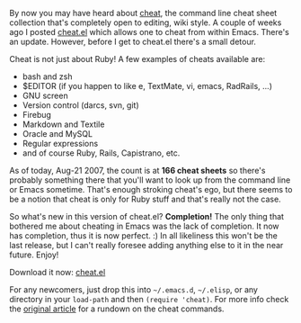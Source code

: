 By now you may have heard about <a href="http://cheat.errtheblog.com/">cheat</a>, the command line cheat sheet collection that's completely open to editing, wiki style.  A couple of weeks ago I posted <a href="2007.08.10-cheat-from-emacs">cheat.el</a> which allows one to cheat from within Emacs.  There's an update.  However, before I get to cheat.el there's a small detour.

Cheat is not just about Ruby!  A few examples of cheats available are:

 * bash and zsh
 * $EDITOR (if you happen to like e, TextMate, vi, emacs, RadRails, ...)
 * GNU screen
 * Version control (darcs, svn, git)
 * Firebug
 * Markdown and Textile
 * Oracle and MySQL
 * Regular expressions
 * and of course Ruby, Rails, Capistrano, etc.

As of today, Aug-21 2007, the count is at <strong>166 cheat sheets</strong> so there's probably something there that you'll want to look up from the command line or Emacs sometime.  That's enough stroking cheat's ego, but there seems to be a notion that cheat is only for Ruby stuff and that's really not the case.

So what's new in this version of cheat.el?  <strong>Completion!</strong>  The only thing that bothered me about cheating in Emacs was the lack of completion.  It now has completion, thus it is now perfect. :)  In all likeliness this won't be the last release, but I can't really foresee adding anything else to it in the near future.  Enjoy!

Download it now: <a href="/f/cheat.el">cheat.el</a>

For any newcomers, just drop this into <code>~/.emacs.d</code>, <code>~/.elisp</code>, or any directory in your <code>load-path</code> and then <code>(require 'cheat)</code>.  For more info check the <a href="2007.08.09-cheat-from-emacs">original article</a> for a rundown on the cheat commands.

